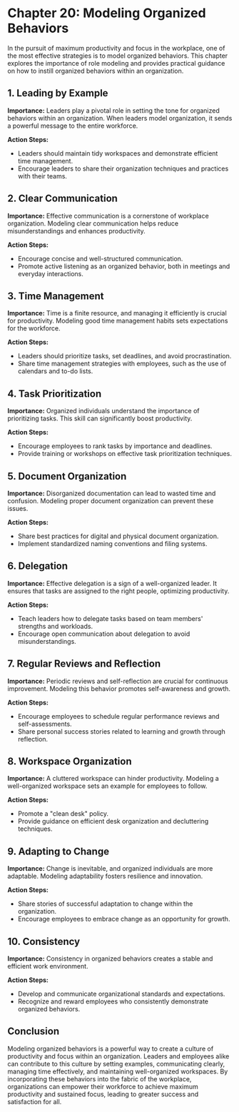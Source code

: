 Chapter 20: Modeling Organized Behaviors
========================================

In the pursuit of maximum productivity and focus in the workplace, one of the most effective strategies is to model organized behaviors. This chapter explores the importance of role modeling and provides practical guidance on how to instill organized behaviors within an organization.

**1. Leading by Example**
-------------------------

**Importance:** Leaders play a pivotal role in setting the tone for organized behaviors within an organization. When leaders model organization, it sends a powerful message to the entire workforce.

**Action Steps:**

* Leaders should maintain tidy workspaces and demonstrate efficient time management.
* Encourage leaders to share their organization techniques and practices with their teams.

**2. Clear Communication**
--------------------------

**Importance:** Effective communication is a cornerstone of workplace organization. Modeling clear communication helps reduce misunderstandings and enhances productivity.

**Action Steps:**

* Encourage concise and well-structured communication.
* Promote active listening as an organized behavior, both in meetings and everyday interactions.

**3. Time Management**
----------------------

**Importance:** Time is a finite resource, and managing it efficiently is crucial for productivity. Modeling good time management habits sets expectations for the workforce.

**Action Steps:**

* Leaders should prioritize tasks, set deadlines, and avoid procrastination.
* Share time management strategies with employees, such as the use of calendars and to-do lists.

**4. Task Prioritization**
--------------------------

**Importance:** Organized individuals understand the importance of prioritizing tasks. This skill can significantly boost productivity.

**Action Steps:**

* Encourage employees to rank tasks by importance and deadlines.
* Provide training or workshops on effective task prioritization techniques.

**5. Document Organization**
----------------------------

**Importance:** Disorganized documentation can lead to wasted time and confusion. Modeling proper document organization can prevent these issues.

**Action Steps:**

* Share best practices for digital and physical document organization.
* Implement standardized naming conventions and filing systems.

**6. Delegation**
-----------------

**Importance:** Effective delegation is a sign of a well-organized leader. It ensures that tasks are assigned to the right people, optimizing productivity.

**Action Steps:**

* Teach leaders how to delegate tasks based on team members' strengths and workloads.
* Encourage open communication about delegation to avoid misunderstandings.

**7. Regular Reviews and Reflection**
-------------------------------------

**Importance:** Periodic reviews and self-reflection are crucial for continuous improvement. Modeling this behavior promotes self-awareness and growth.

**Action Steps:**

* Encourage employees to schedule regular performance reviews and self-assessments.
* Share personal success stories related to learning and growth through reflection.

**8. Workspace Organization**
-----------------------------

**Importance:** A cluttered workspace can hinder productivity. Modeling a well-organized workspace sets an example for employees to follow.

**Action Steps:**

* Promote a "clean desk" policy.
* Provide guidance on efficient desk organization and decluttering techniques.

**9. Adapting to Change**
-------------------------

**Importance:** Change is inevitable, and organized individuals are more adaptable. Modeling adaptability fosters resilience and innovation.

**Action Steps:**

* Share stories of successful adaptation to change within the organization.
* Encourage employees to embrace change as an opportunity for growth.

**10. Consistency**
-------------------

**Importance:** Consistency in organized behaviors creates a stable and efficient work environment.

**Action Steps:**

* Develop and communicate organizational standards and expectations.
* Recognize and reward employees who consistently demonstrate organized behaviors.

**Conclusion**
--------------

Modeling organized behaviors is a powerful way to create a culture of productivity and focus within an organization. Leaders and employees alike can contribute to this culture by setting examples, communicating clearly, managing time effectively, and maintaining well-organized workspaces. By incorporating these behaviors into the fabric of the workplace, organizations can empower their workforce to achieve maximum productivity and sustained focus, leading to greater success and satisfaction for all.
